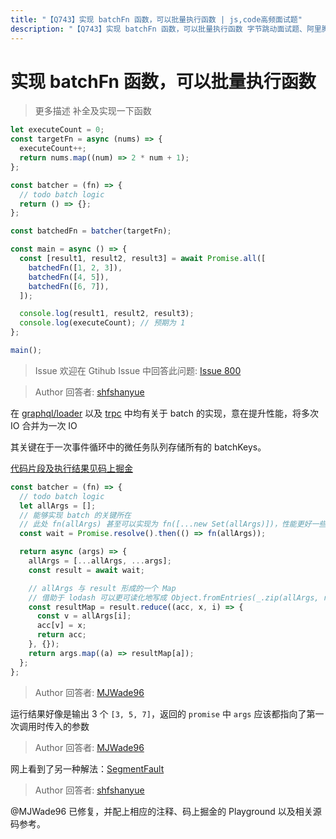 ```yaml
---
title: "【Q743】实现 batchFn 函数，可以批量执行函数 | js,code高频面试题"
description: "【Q743】实现 batchFn 函数，可以批量执行函数 字节跳动面试题、阿里腾讯面试题、美团小米面试题。"
---
```


# 实现 batchFn 函数，可以批量执行函数

> 更多描述
> 补全及实现一下函数

```js
let executeCount = 0;
const targetFn = async (nums) => {
  executeCount++;
  return nums.map((num) => 2 * num + 1);
};

const batcher = (fn) => {
  // todo batch logic
  return () => {};
};

const batchedFn = batcher(targetFn);

const main = async () => {
  const [result1, result2, result3] = await Promise.all([
    batchedFn([1, 2, 3]),
    batchedFn([4, 5]),
    batchedFn([6, 7]),
  ]);

  console.log(result1, result2, result3);
  console.log(executeCount); // 预期为 1
};

main();
```

> Issue
> 欢迎在 Gtihub Issue 中回答此问题: [Issue 800](https://github.com/shfshanyue/Daily-Question/issues/800)

> Author
> 回答者: [shfshanyue](https://github.com/shfshanyue)

在 [graphql/loader](https://github.com/graphql/dataloader/blob/main/src/index.js) 以及 [trpc](https://github.com/trpc/trpc/blob/next/packages/client/src/internals/dataLoader.ts#L41) 中均有关于 batch 的实现，意在提升性能，将多次 IO 合并为一次 IO

其关键在于一次事件循环中的微任务队列存储所有的 batchKeys。

[代码片段及执行结果见码上掘金](https://code.juejin.cn/pen/7342137519703588915)

```js
const batcher = (fn) => {
  // todo batch logic
  let allArgs = [];
  // 能够实现 batch 的关键所在
  // 此处 fn(allArgs) 甚至可以实现为 fn([...new Set(allArgs)])，性能更好一些
  const wait = Promise.resolve().then(() => fn(allArgs));

  return async (args) => {
    allArgs = [...allArgs, ...args];
    const result = await wait;

    // allArgs 与 result 形成的一个 Map
    // 借助于 lodash 可以更可读化地写成 Object.fromEntries(_.zip(allArgs, result))
    const resultMap = result.reduce((acc, x, i) => {
      const v = allArgs[i];
      acc[v] = x;
      return acc;
    }, {});
    return args.map((a) => resultMap[a]);
  };
};
```

> Author
> 回答者: [MJWade96](https://github.com/MJWade96)

运行结果好像是输出 3 个 `[3, 5, 7]`，返回的 `promise` 中 `args` 应该都指向了第一次调用时传入的参数

> Author
> 回答者: [MJWade96](https://github.com/MJWade96)

网上看到了另一种解法：[SegmentFault](https://segmentfault.com/a/1190000039406198)

> Author
> 回答者: [shfshanyue](https://github.com/shfshanyue)

@MJWade96 已修复，并配上相应的注释、码上掘金的 Playground 以及相关源码参考。
